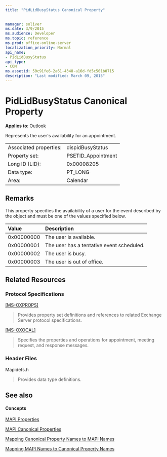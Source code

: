 ```yaml
---
title: "PidLidBusyStatus Canonical Property"
 
 
manager: soliver
ms.date: 3/9/2015
ms.audience: Developer
ms.topic: reference
ms.prod: office-online-server
localization_priority: Normal
api_name:
- PidLidBusyStatus
api_type:
- COM
ms.assetid: 50c91fe6-2a61-4348-a16d-fd5c501b0715
description: "Last modified: March 09, 2015"
---
```


# PidLidBusyStatus Canonical Property

  
  
**Applies to**: Outlook 
  
Represents the user's availability for an appointment.
  
|||
|:-----|:-----|
|Associated properties:  <br/> |dispidBusyStatus  <br/> |
|Property set:  <br/> |PSETID_Appointment  <br/> |
|Long ID (LID):  <br/> |0x00008205  <br/> |
|Data type:  <br/> |PT_LONG  <br/> |
|Area:  <br/> |Calendar  <br/> |
   
## Remarks

This property specifies the availability of a user for the event described by the object and must be one of the values specified below.
  
|**Value**|**Description**|
|:-----|:-----|
|0x00000000  <br/> |The user is available.  <br/> |
|0x00000001  <br/> |The user has a tentative event scheduled.  <br/> |
|0x00000002  <br/> |The user is busy.  <br/> |
|0x00000003  <br/> |The user is out of office.  <br/> |
   
## Related Resources

### Protocol Specifications

[[MS-OXPROPS]](http://msdn.microsoft.com/library/f6ab1613-aefe-447d-a49c-18217230b148%28Office.15%29.aspx)
  
> Provides property set definitions and references to related Exchange Server protocol specifications.
    
[[MS-OXOCAL]](http://msdn.microsoft.com/library/09861fde-c8e4-4028-9346-e7c214cfdba1%28Office.15%29.aspx)
  
> Specifies the properties and operations for appointment, meeting request, and response messages.
    
### Header Files

Mapidefs.h
  
> Provides data type definitions.
    
## See also

#### Concepts

[MAPI Properties](mapi-properties.md)
  
[MAPI Canonical Properties](mapi-canonical-properties.md)
  
[Mapping Canonical Property Names to MAPI Names](mapping-canonical-property-names-to-mapi-names.md)
  
[Mapping MAPI Names to Canonical Property Names](mapping-mapi-names-to-canonical-property-names.md)

